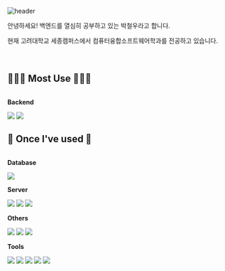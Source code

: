 ![header](https://capsule-render.vercel.app/api?type=waving&color=timeGradient&text=parkchwl&fontSize=30&fontAlignY=40&fontAlign=8&height=210)

안녕하세요! 백엔드를 열심히 공부하고 있는 박철우라고 합니다.<div>
현재 고려대학교 세종캠퍼스에서 컴퓨터융합소프트웨어학과를 전공하고 있습니다.
<div>
ㅤㅤ
	ㅤ
	ㅤ
</div>


## 🧑🏻‍💻 Most Use 🧑🏻‍💻
<div style="display:flex; flex-direction:column; align-items:flex-start;">
    <!-- Backend -->
    <p><strong>Backend</strong></p>
    <div>
<img src="https://img.shields.io/badge/java-007396?style=for-the-badge&logo=java&logoColor=white">
	    <img src="https://img.shields.io/badge/Kotlin-7F52FF?style=for-the-badge&logo=Kotlin&logoColor=white">
    </div>

## 🔨 Once I've used 🔨
<div style="display:flex; flex-direction:column; align-items:flex-start;">
 <!-- Database -->
    <p><strong>Database</strong></p>
    <div>
        <img src="https://img.shields.io/badge/mysql-4479A1?style=for-the-badge&logo=mysql&logoColor=white"> 
    </div>
    <!-- Server -->
    <p><strong>Server</strong></p>
    <div>
        <img src="https://img.shields.io/badge/linux-FCC624?style=for-the-badge&logo=linux&logoColor=black"> 
        <img src="https://img.shields.io/badge/apache tomcat-F8DC75?style=for-the-badge&logo=apachetomcat&logoColor=black">
        <img src="https://img.shields.io/badge/Amazon AWS-232F3E?style=for-the-badge&logo=amazon aws&logoColor=white"> 
    </div>
    <!-- Others -->
    <p><strong>Others</strong></p>
    <div>
      <img src="https://img.shields.io/badge/C-F80000?style=for-the-badge&logo=C&logoColor=white">
      <img src="https://img.shields.io/badge/c++-00599C?style=for-the-badge&logo=c%2B%2B&logoColor=white"/>
              <img src="https://img.shields.io/badge/python-3776AB?style=for-the-badge&logo=python&logoColor=white"> 
            </div>
    <!-- Tools -->
    <p><strong>Tools</strong></p>
    <div>
            <img src="https://img.shields.io/badge/github-181717?style=for-the-badge&logo=github&logoColor=white">
  <img src="https://img.shields.io/badge/git-F05033.svg?style=for-the-badge&logo=git&logoColor=white">
  <img src="https://img.shields.io/badge/Notion-F3F3F3.svg?style=for-the-badge&logo=notion&logoColor=black">
	    <img src="https://img.shields.io/badge/IntelliJ%20IDEA-000000?style=for-the-badge&logo=IntelliJ IDEA&logoColor=white">
  <img src="https://img.shields.io/badge/VSCode-2C2C32.svg?style=for-the-badge&logo=visual-studio-code&logoColor=white">



</div><br>
</div>

